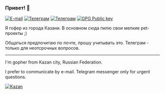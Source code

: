 ### Привет! 👋  
  [![E-mail](https://img.shields.io/endpoint?style=for-the-badge&url=https%3A%2F%2Fgist.githubusercontent.com%2Fneonxp%2F3d67672c7e09f39418a7d6cf193454fb%2Fraw%2F46da34d8fbf4e8ed796ab673c9daa1d677f31753%2Fmail.json)](mailto:a.kiryukhin@mail.ru)
  [![Телеграм](https://img.shields.io/endpoint?style=for-the-badge&url=https%3A%2F%2Fgist.githubusercontent.com%2Fneonxp%2F3d67672c7e09f39418a7d6cf193454fb%2Fraw%2F04f197a8ccd2632a15dc9b5c0e953351d42c3502%2Ftg2.json)](https://t.me/neonxp)
  [![Телеграм](https://img.shields.io/endpoint?style=for-the-badge&url=https%3A%2F%2Fgist.githubusercontent.com%2Fneonxp%2F3d67672c7e09f39418a7d6cf193454fb%2Fraw%2F04f197a8ccd2632a15dc9b5c0e953351d42c3502%2Ftg1.json)](https://t.me/AlexBite)
  [![GPG Public key](https://img.shields.io/endpoint?style=for-the-badge&url=https%3A%2F%2Fgist.githubusercontent.com%2Fneonxp%2F3d67672c7e09f39418a7d6cf193454fb%2Fraw%2Fad2862cbf93664b58e418c90dda37fa76bb630c4%2Fgpg.json)](https://keys.openpgp.org/search?q=a.kiryukhin%40mail.ru)

Я гофер из города Казани. В основном сюда пилю свои мелкие pet-проекты ;)

Общаться предпочитаю по почте, прошу учитывать это. Телеграм - только для неотсрочных вопросов.

---

I'm gopher from Kazan city, Russian Federation.

I prefer to communicate by e-mail. Telegram messenger only for urgent questions.

[![Kazan](https://static-maps.yandex.ru/1.x/?ll=49.10555,55.797503&spn=0.1,0.1&l=map&z=12)](https://en.wikipedia.org/wiki/Kazan)
